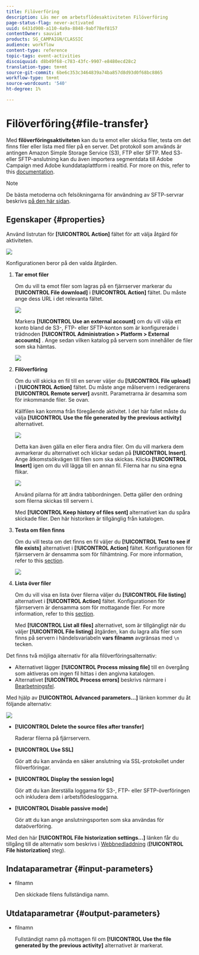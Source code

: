 ```yaml
---
title: Filöverföring
description: Läs mer om arbetsflödesaktiviteten Filöverföring
page-status-flag: never-activated
uuid: 6431d908-a110-4a9a-8848-9abf78ef8157
contentOwner: sauviat
products: SG_CAMPAIGN/CLASSIC
audience: workflow
content-type: reference
topic-tags: event-activities
discoiquuid: d8b49f68-c783-43fc-9907-e8480ecd28c2
translation-type: tm+mt
source-git-commit: 6be6c353c3464839a74ba857d8d93d0f68bc8865
workflow-type: tm+mt
source-wordcount: '540'
ht-degree: 1%

---
```



# Filöverföring{#file-transfer}

Med **filöverföringsaktiviteten** kan du ta emot eller skicka filer, testa om det finns filer eller lista med filer på en server. Det protokoll som används är antingen Amazon Simple Storage Service (S3), FTP eller SFTP.
Med S3- eller SFTP-anslutning kan du även importera segmentdata till Adobe Campaign med Adobe kunddataplattform i realtid. For more on this, refer to this [documentation](https://docs.adobe.com/content/help/en/experience-platform/rtcdp/destinations/destinations-cat/adobe-destinations/adobe-campaign-destination.html).

>[!NOTE]
>
>De bästa metoderna och felsökningarna för användning av SFTP-servrar beskrivs [på den här sidan](../../platform/using/sftp-server-usage.md).

## Egenskaper {#properties}

Använd listrutan för **[!UICONTROL Action]** fältet för att välja åtgärd för aktiviteten.

![](assets/file_transfert_action.png)

Konfigurationen beror på den valda åtgärden.

1. **Tar emot filer**

   Om du vill ta emot filer som lagras på en fjärrserver markerar du **[!UICONTROL File download]** i **[!UICONTROL Action]** fältet. Du måste ange dess URL i det relevanta fältet.

   ![](assets/file_transfert_edit.png)

   Markera **[!UICONTROL Use an external account]** om du vill välja ett konto bland de S3-, FTP- eller SFTP-konton som är konfigurerade i trädnoden **[!UICONTROL Administration > Platform > External accounts]** . Ange sedan vilken katalog på servern som innehåller de filer som ska hämtas.

   ![](assets/file_transfert_edit_external.png)

1. **Filöverföring**

   Om du vill skicka en fil till en server väljer du **[!UICONTROL File upload]** i **[!UICONTROL Action]** fältet. Du måste ange målservern i redigerarens **[!UICONTROL Remote server]** avsnitt. Parametrarna är desamma som för inkommande filer. Se ovan.

   Källfilen kan komma från föregående aktivitet. I det här fallet måste du välja **[!UICONTROL Use the file generated by the previous activity]** alternativet.

   ![](assets/file_transfert_edit_send.png)

   Detta kan även gälla en eller flera andra filer. Om du vill markera dem avmarkerar du alternativet och klickar sedan på **[!UICONTROL Insert]**. Ange åtkomstsökvägen till filen som ska skickas. Klicka **[!UICONTROL Insert]** igen om du vill lägga till en annan fil. Filerna har nu sina egna flikar.

   ![](assets/file_transfert_source.png)

   Använd pilarna för att ändra tabbordningen. Detta gäller den ordning som filerna skickas till servern i.

   Med **[!UICONTROL Keep history of files sent]** alternativet kan du spåra skickade filer. Den här historiken är tillgänglig från katalogen.

1. **Testa om filen finns**

   Om du vill testa om det finns en fil väljer du **[!UICONTROL Test to see if file exists]** alternativet i **[!UICONTROL Action]** fältet. Konfigurationen för fjärrservern är densamma som för filhämtning. For more information, refer to this [section](#properties).

   ![](assets/file_transfert_edit_test.png)

1. **Lista över filer**

   Om du vill visa en lista över filerna väljer du **[!UICONTROL File listing]** alternativet i **[!UICONTROL Action]** fältet. Konfigurationen för fjärrservern är densamma som för mottagande filer. For more information, refer to this [section](#properties).

   Med **[!UICONTROL List all files]** alternativet, som är tillgängligt när du väljer **[!UICONTROL File listing]** åtgärden, kan du lagra alla filer som finns på servern i händelsvariabeln **vars filnamn** avgränsas med `\n` tecken.

Det finns två möjliga alternativ för alla filöverföringsalternativ:

* Alternativet lägger **[!UICONTROL Process missing file]** till en övergång som aktiveras om ingen fil hittas i den angivna katalogen.
* Alternativet **[!UICONTROL Process errors]** beskrivs närmare i [Bearbetningsfel](../../workflow/using/monitoring-workflow-execution.md#processing-errors).

Med hjälp av **[!UICONTROL Advanced parameters...]** länken kommer du åt följande alternativ:

![](assets/file_transfert_advanced.png)

* **[!UICONTROL Delete the source files after transfer]**

   Raderar filerna på fjärrservern.

* **[!UICONTROL Use SSL]**

   Gör att du kan använda en säker anslutning via SSL-protokollet under filöverföringar.

* **[!UICONTROL Display the session logs]**

   Gör att du kan återställa loggarna för S3-, FTP- eller SFTP-överföringen och inkludera dem i arbetsflödesloggarna.

* **[!UICONTROL Disable passive mode]**

   Gör att du kan ange anslutningsporten som ska användas för dataöverföring.

Med den här **[!UICONTROL File historization settings...]** länken får du tillgång till de alternativ som beskrivs i [Webbnedladdning](../../workflow/using/web-download.md) (**[!UICONTROL File historization]** steg).

## Indataparametrar {#input-parameters}

* filnamn

   Den skickade filens fullständiga namn.

## Utdataparametrar {#output-parameters}

* filnamn

   Fullständigt namn på mottagen fil om **[!UICONTROL Use the file generated by the previous activity]** alternativet är markerat.
